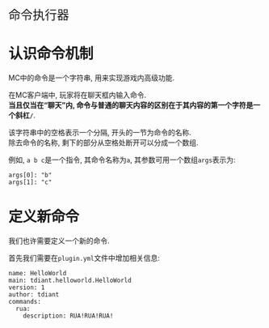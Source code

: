 <p style="font-size:24px;">命令执行器</p>

# 认识命令机制
MC中的命令是一个字符串, 用来实现游戏内高级功能.  

在MC客户端中, 玩家将在聊天框内输入命令.  
**当且仅当在“聊天”内, 命令与普通的聊天内容的区别在于其内容的第一个字符是一个斜杠`/`**.  

该字符串中的空格表示一个分隔, 开头的一节为命令的名称.  
除去命令的名称, 剩下的部分从空格处断开可以分成一个数组.  

例如, `a b c`是一个指令, 其命令名称为`a`, 其参数可用一个数组`args`表示为:  
```
args[0]: "b"
args[1]: "c"
```

# 定义新命令
我们也许需要定义一个新的命令.  

首先我们需要在`plugin.yml`文件中增加相关信息:
```
name: HelloWorld
main: tdiant.helloworld.HelloWorld
version: 1
author: tdiant
commands:
  rua:
    description: RUA!RUA!RUA!
```

